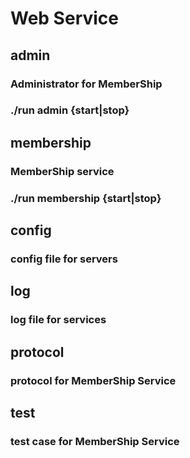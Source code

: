 # Web Service

## admin
### Administrator for MemberShip
### ./run admin {start|stop}


## membership
### MemberShip service
### ./run membership {start|stop}


## config
### config file for servers


## log
### log file for services


## protocol
### protocol for MemberShip Service


## test
### test case for MemberShip Service
